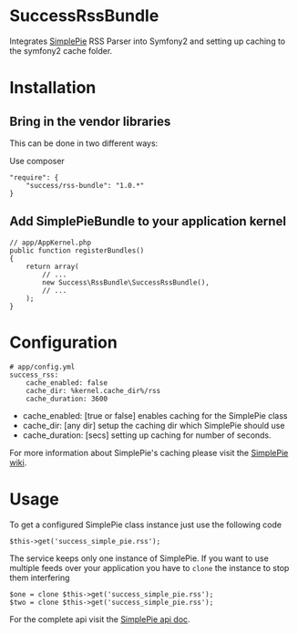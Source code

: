 SuccessRssBundle
==================

Integrates [SimplePie](https://github.com/simplepie/simplepie) RSS Parser into Symfony2 and setting up caching to the symfony2 cache folder.

Installation
============

Bring in the vendor libraries
-----------------------------

This can be done in two different ways:

Use composer

    "require": {
        "success/rss-bundle": "1.0.*"
    }


Add SimplePieBundle to your application kernel
----------------------------------------------
	
    // app/AppKernel.php
    public function registerBundles()
    {
        return array(
            // ...
            new Success\RssBundle\SuccessRssBundle(),
            // ...
        );
    }


Configuration
=============

    # app/config.yml
    success_rss:
        cache_enabled: false
        cache_dir: %kernel.cache_dir%/rss
        cache_duration: 3600


* cache_enabled: [true or false] enables caching for the SimplePie class
* cache_dir: [any dir] setup the caching dir which SimplePie should use
* cache_duration: [secs] setting up caching for number of seconds.

For more information about SimplePie's caching please visit the [SimplePie wiki](http://simplepie.org/wiki/faq/how_does_simplepie_s_caching_http_conditional_get_system_work).


Usage
=====

To get a configured SimplePie class instance just use the following code

	$this->get('success_simple_pie.rss');

The service keeps only one instance of SimplePie. If you want to use multiple feeds over your application you have to `clone` the instance to stop them interfering

	$one = clone $this->get('success_simple_pie.rss');
	$two = clone $this->get('success_simple_pie.rss');
	
For the complete api visit the [SimplePie api doc](http://simplepie.org/wiki/reference/start).
